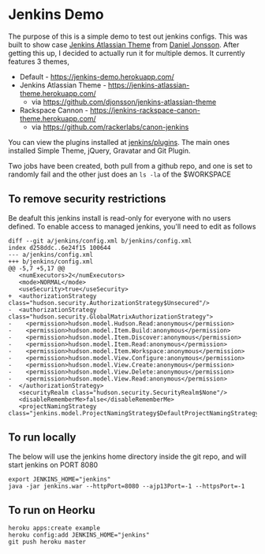 # Jenkins Demo

The purpose of this is a simple demo to test out jenkins configs. This was built to show case [Jenkins Atlassian Theme](https://github.com/djonsson/jenkins-atlassian-theme) from [Daniel Jonsson](https://github.com/djonsson). After getting this up, I decided to actually run it for multiple demos. It currently features 3 themes, 

* Default - https://jenkins-demo.herokuapp.com/
* Jenkins Atlassian Theme - https://jenkins-atlassian-theme.herokuapp.com/
  * via https://github.com/djonsson/jenkins-atlassian-theme
* Rackspace Cannon - https://jenkins-rackspace-canon-theme.herokuapp.com/
  * via https://github.com/rackerlabs/canon-jenkins 

You can view the plugins installed at [jenkins/plugins](jenkins/plugins). The main ones installed Simple Theme, jQuery, Gravatar and Git Plugin.

Two jobs have been created, both pull from a github repo, and one is set to randomly fail and the other just does an `ls -la` of the $WORKSPACE

## To remove security restrictions

Be deafult this jenkins install is read-only for everyone with no users defined. To enable access to managed jenkins, you'll need to edit as follows

````
diff --git a/jenkins/config.xml b/jenkins/config.xml
index d258ddc..6e24f15 100644
--- a/jenkins/config.xml
+++ b/jenkins/config.xml
@@ -5,7 +5,17 @@
   <numExecutors>2</numExecutors>
   <mode>NORMAL</mode>
   <useSecurity>true</useSecurity>
+  <authorizationStrategy class="hudson.security.AuthorizationStrategy$Unsecured"/>
-  <authorizationStrategy class="hudson.security.GlobalMatrixAuthorizationStrategy">
-    <permission>hudson.model.Hudson.Read:anonymous</permission>
-    <permission>hudson.model.Item.Build:anonymous</permission>
-    <permission>hudson.model.Item.Discover:anonymous</permission>
-    <permission>hudson.model.Item.Read:anonymous</permission>
-    <permission>hudson.model.Item.Workspace:anonymous</permission>
-    <permission>hudson.model.View.Configure:anonymous</permission>
-    <permission>hudson.model.View.Create:anonymous</permission>
-    <permission>hudson.model.View.Delete:anonymous</permission>
-    <permission>hudson.model.View.Read:anonymous</permission>
-  </authorizationStrategy>
   <securityRealm class="hudson.security.SecurityRealm$None"/>
   <disableRememberMe>false</disableRememberMe>
   <projectNamingStrategy class="jenkins.model.ProjectNamingStrategy$DefaultProjectNamingStrategy"/>
````

## To run locally

The below will use the jenkins home directory inside the git repo, and will start jenkins on PORT 8080

    export JENKINS_HOME="jenkins"
    java -jar jenkins.war --httpPort=8080 --ajp13Port=-1 --httpsPort=-1

## To run on Heorku

    heroku apps:create example
    heroku config:add JENKINS_HOME="jenkins"
    git push heroku master